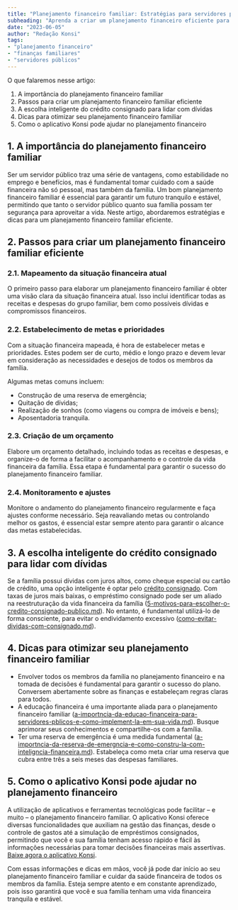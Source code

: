 ```yaml
---
title: "Planejamento financeiro familiar: Estratégias para servidores públicos"
subheading: "Aprenda a criar um planejamento financeiro eficiente para toda a família e garanta uma vida com mais tranquilidade financeira"
date: "2023-06-05"
author: "Redação Konsi"
tags:
- "planejamento financeiro"
- "finanças familiares"
- "servidores públicos"
---
```


O que falaremos nesse artigo:

1. A importância do planejamento financeiro familiar
2. Passos para criar um planejamento financeiro familiar eficiente
3. A escolha inteligente do crédito consignado para lidar com dívidas
4. Dicas para otimizar seu planejamento financeiro familiar
5. Como o aplicativo Konsi pode ajudar no planejamento financeiro

## 1. A importância do planejamento financeiro familiar

Ser um servidor público traz uma série de vantagens, como estabilidade no emprego e benefícios, mas é fundamental tomar cuidado com a saúde financeira não só pessoal, mas também da família. Um bom planejamento financeiro familiar é essencial para garantir um futuro tranquilo e estável, permitindo que tanto o servidor público quanto sua família possam ter segurança para aproveitar a vida. Neste artigo, abordaremos estratégias e dicas para um planejamento financeiro familiar eficiente.

## 2. Passos para criar um planejamento financeiro familiar eficiente

### 2.1. Mapeamento da situação financeira atual

O primeiro passo para elaborar um planejamento financeiro familiar é obter uma visão clara da situação financeira atual. Isso inclui identificar todas as receitas e despesas do grupo familiar, bem como possíveis dívidas e compromissos financeiros.

### 2.2. Estabelecimento de metas e prioridades

Com a situação financeira mapeada, é hora de estabelecer metas e prioridades. Estes podem ser de curto, médio e longo prazo e devem levar em consideração as necessidades e desejos de todos os membros da família.

Algumas metas comuns incluem:
- Construção de uma reserva de emergência;
- Quitação de dívidas;
- Realização de sonhos (como viagens ou compra de imóveis e bens);
- Aposentadoria tranquila.

### 2.3. Criação de um orçamento

Elabore um orçamento detalhado, incluindo todas as receitas e despesas, e organize-o de forma a facilitar o acompanhamento e o controle da vida financeira da família. Essa etapa é fundamental para garantir o sucesso do planejamento financeiro familiar.

### 2.4. Monitoramento e ajustes

Monitore o andamento do planejamento financeiro regularmente e faça ajustes conforme necessário. Seja reavaliando metas ou controlando melhor os gastos, é essencial estar sempre atento para garantir o alcance das metas estabelecidas.

## 3. A escolha inteligente do crédito consignado para lidar com dívidas

Se a família possui dívidas com juros altos, como cheque especial ou cartão de crédito, uma opção inteligente é optar pelo [crédito consignado](https://www.konsi.com.br/postagens/emprstimos-consignados-e-suas-principais-aplicaes). Com taxas de juros mais baixas, o empréstimo consignado pode ser um aliado na reestruturação da vida financeira da família ([5-motivos-para-escolher-o-credito-consignado-publico.md](https://www.konsi.com.br/postagens/5-motivos-para-escolher-o-credito-consignado-publico)). No entanto, é fundamental utilizá-lo de forma consciente, para evitar o endividamento excessivo ([como-evitar-dividas-com-consignado.md](https://www.konsi.com.br/postagens/como-evitar-dividas-com-consignado)).

## 4. Dicas para otimizar seu planejamento financeiro familiar

- Envolver todos os membros da família no planejamento financeiro e na tomada de decisões é fundamental para garantir o sucesso do plano. Conversem abertamente sobre as finanças e estabeleçam regras claras para todos.
- A educação financeira é uma importante aliada para o planejamento financeiro familiar ([a-importncia-da-educao-financeira-para-servidores-pblicos-e-como-implement-la-em-sua-vida.md](https://www.konsi.com.br/postagens/a-importancia-da-educacao-financeira-para-servidores-publicos-e-como-implementa-la-em-sua-vida)). Busque aprimorar seus conhecimentos e compartilhe-os com a família.
- Ter uma reserva de emergência é uma medida fundamental ([a-importncia-da-reserva-de-emergncia-e-como-constru-la-com-inteligncia-financeira.md](https://www.konsi.com.br/postagens/a-importancia-da-reserva-de-emergencia-e-como-construi-la-com-inteligencia-financeira)). Estabeleça como meta criar uma reserva que cubra entre três a seis meses das despesas familiares.

## 5. Como o aplicativo Konsi pode ajudar no planejamento financeiro

A utilização de aplicativos e ferramentas tecnológicas pode facilitar – e muito – o planejamento financeiro familiar. O aplicativo Konsi oferece diversas funcionalidades que auxiliam na gestão das finanças, desde o controle de gastos até a simulação de empréstimos consignados, permitindo que você e sua família tenham acesso rápido e fácil às informações necessárias para tomar decisões financeiras mais assertivas. [Baixe agora o aplicativo Konsi](https://www.konsi.com.br/).

Com essas informações e dicas em mãos, você já pode dar início ao seu planejamento financeiro familiar e cuidar da saúde financeira de todos os membros da família. Esteja sempre atento e em constante aprendizado, pois isso garantirá que você e sua família tenham uma vida financeira tranquila e estável.